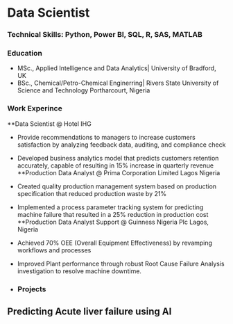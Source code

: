 # Data Scientist
### Technical Skills: Python, Power BI, SQL, R, SAS, MATLAB

### Education
- MSc., Applied Intelligence and Data Analytics| University of Bradford, UK
- BSc., Chemical/Petro-Chemical Enginerring| Rivers State University of Science and Technology Portharcourt, Nigeria

### Work Experince 
**Data Scientist @ Hotel IHG
- Provide recommendations to managers to increase customers satisfaction by analyzing feedback data, auditing, and compliance check
- Developed business analytics model that predicts customers retention accurately, capable of resulting in 15% increase in quarterly revenue
**Production Data Analyst @ Prima Corporation Limited Lagos Nigeria
- Created quality production management system based on production specification that reduced production waste by 21%
- Implemented a process parameter tracking system for predicting machine failure that resulted in a 25% reduction in production cost
**Production Data Analyst Support @ Guinness Nigeria Plc Lagos, Nigeria
- Achieved 70% OEE (Overall Equipment Effectiveness) by revamping workflows and processes
- Improved Plant performance through robust Root Cause Failure Analysis investigation to resolve machine downtime.

- ### Projects
Predicting Acute liver failure using AI
- 
